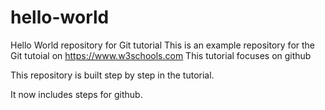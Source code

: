 # hello-world
Hello World repository for Git tutorial
This is an example repository for the Git tutoial on https://www.w3schools.com
This tutorial focuses on github

This repository is built step by step in the tutorial.

It now includes steps for github.
